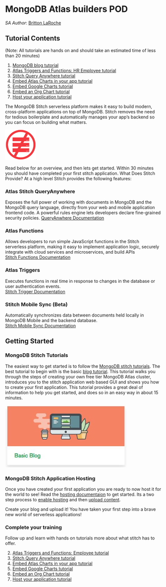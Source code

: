 # MongoDB Atlas builders POD

_SA Author_: [Britton LaRoche](mailto:britton.laroche@mongodb.com)   

## Tutorial Contents 
(Note: All tutorials are hands on and should take an estimated time of less than 20 minutes)
1. [MongoDB blog tutorial](https://github.com/brittonlaroche/MongoDB-Demos/edit/master/Stitch/blog)
2. [Atlas Triggers and Functions: HR Employee tutorial](https://github.com/brittonlaroche/MongoDB-Demos/edit/master/Stitch/employee/)
3. [Stitch Query Anywhere tutorial](https://github.com/brittonlaroche/MongoDB-Demos/edit/master/Stitch/rest)
4. [Embed Atlas Charts in your app tutorial](https://github.com/brittonlaroche/MongoDB-Demos/edit/master/Stitch/charts)
5. [Embed Google Charts tutorial](https://github.com/brittonlaroche/MongoDB-Demos/edit/master/Stitch/charts-google) 
6. [Embed an Org Chart tutorial](https://github.com/brittonlaroche/MongoDB-Demos/edit/master/Stitch/charts-org) 
7. [Host your application tutorial](https://github.com/brittonlaroche/MongoDB-Demos/edit/master/Stitch/hosting) 

The MongoDB Stitch serverless platform makes it easy to build modern, cross-platform applications on top of MongoDB. Stitch removes the need for tedious boilerplate and automatically manages your app’s backend so you can focus on building what matters.

![Serverless](img/serverless100.png "Serverless")


Read below for an overview, and then lets get started. Within 30 minutes you should have completed your first stitch application. What Does Stitch Provide? At a high level Stitch provides the following features:

### Atlas Stitch QueryAnywhere

Exposes the full power of working with documents in MongoDB and the MongoDB query language, directly from your web and mobile application frontend code. A powerful rules engine lets developers declare fine-grained security policies. 
  [QueryAnwhere Documentation](https://docs.mongodb.com/stitch/getting-started/configure-rules-based-access-to-mongodb/)


### Atlas Functions

Allows developers to run simple JavaScript functions in the Stitch serverless platform, making it easy to implement application logic, securely integrate with cloud services and microservices, and build APIs  
  [Stitch Functions Documentation](https://docs.mongodb.com/stitch/functions/)

### Atlas Triggers

Executes functions in real time in response to changes in the database or user authentication events.  
  [Stitch Trigger Documentation](https://docs.mongodb.com/stitch/triggers/)

### Stitch Mobile Sync (Beta)

Automatically synchronizes data between documents held locally in MongoDB Mobile and the backend database.  
  [Stitch Mobile Sync Documentation](https://docs.mongodb.com/stitch/mongodb/mobile-overview/)

## Getting Started

### MongoDB Stitch Tutorials
The easiest way to get started is to follow the [MongoDB stitch tutorials](https://docs.mongodb.com/stitch/tutorials/). The best tutorial to begin with is the basic [blog tutorial](https://docs.mongodb.com/stitch/tutorials/blog-overview/). This tutorial walks you through the steps of creating your own free tier MongoDB Atlas cluster, introduces you to the stitch application web based GUI and shows you how to create your first application.  This tutorial provides a great deal of information to help you get started, and does so in an easy way in about 15 minutes.

[![blog](img/basicblog.png "blog")](https://docs.mongodb.com/stitch/tutorials/build-blog/)

### MongoDB Stitch Application Hosting
Once you have created your first application you are ready to now host it for the world to see! Read the [hosting documentaion](https://docs.mongodb.com/stitch/hosting/) to get started. Its a two step process to [enable hosting](https://docs.mongodb.com/stitch/hosting/enable-hosting/) and then [upload content](https://docs.mongodb.com/stitch/hosting/upload-content-to-stitch/). 

Create your blog and upload it!  You have taken your first step into a brave new world of serverless applications!

### Complete your training

Follow up and learn with hands on tutorials more about what stitch has to offer.   

2. [Atlas Triggers and Functions: Employee tutorial](https://github.com/brittonlaroche/MongoDB-Demos/edit/master/Stitch/employee/)
3. [Stitch Query Anywhere tutorial](https://github.com/brittonlaroche/MongoDB-Demos/edit/master/Stitch/rest)
4. [Embed Atlas Charts in your app tutorial](https://github.com/brittonlaroche/MongoDB-Demos/edit/master/Stitch/charts)
5. [Embed Google Charts tutorial](https://github.com/brittonlaroche/MongoDB-Demos/edit/master/Stitch/charts-google) 
6. [Embed an Org Chart tutorial](https://github.com/brittonlaroche/MongoDB-Demos/edit/master/Stitch/charts-google) 
7. [Host your application tutorial](https://github.com/brittonlaroche/MongoDB-Demos/edit/master/Stitch/hosting) 
